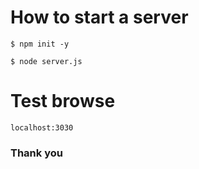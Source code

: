 # How to start a server

```
$ npm init -y
```

```
$ node server.js
```

# Test browse
```
localhost:3030
```

### Thank you
